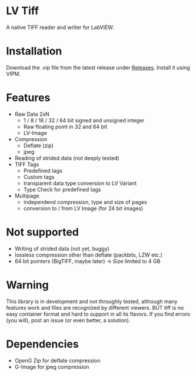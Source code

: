 # LV Tiff
 A native TIFF reader and writer for LabVIEW.
 
# Installation
Download the .vip file from the latest release under [Releases](https://github.com/kleinsimon/LV-Tiff/releases). Install it using VIPM.
 
# Features
- Raw Data 2xN 
  - 1 / 8 / 16 / 32 / 64 bit signed and unsigned integer
  - Raw floating point in 32 and 64 bit
  - LV-Image
- Compression
  - Deflate (zip)
  - jpeg
- Reading of strided data (not deeply tested)
- TIFF Tags
  - Predefined tags
  - Custom tags
  - transparent data type conversion to LV Variant
  - Type Check for predefined tags
- Multipage
  - independend compression, type and size of pages
  - conversion to / from LV Image (for 24 bit images)
  
# Not supported
- Writing of strided data (not yet, buggy)
- lossless compression other than deflate (packbits, LZW etc.)
- 64 bit pointers (BigTIFF, maybe later) -> Size limited to 4 GB

# Warning
This library is in development and not throughly tested, although many features work and files are recognized by different viewers. BUT tiff is no easy container format and hard to support in all its flavors. If you find errors (you will), post an issue (or even better, a solution).
 
# Dependencies
- OpenG Zip for deflate compression 
- G-Image for jpeg compression
